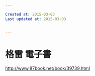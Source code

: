 ```yaml
---

Created at: 2015-03-03
Last updated at: 2015-03-03


---
```


# 格雷 電子書


<http://www.87book.net/book/39739.html>

